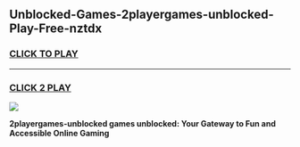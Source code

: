 
## Unblocked-Games-2playergames-unblocked-Play-Free-nztdx
<h3>
<a href="https://premium76.site?title=2playergames-unblocked&ref=18A1">CLICK TO PLAY</a></h3>
<hr>

<h3>
<a href="https://premium76.site?title=2playergames-unblocked&ref=18A1">CLICK 2 PLAY</a>
  
</h3>

<a href="https://premium76.site?title=2playergames-unblocked&ref=18A1"><img src="https://clearcache.store/games.png"></a>


**2playergames-unblocked games unblocked: Your Gateway to Fun and Accessible Online Gaming**
